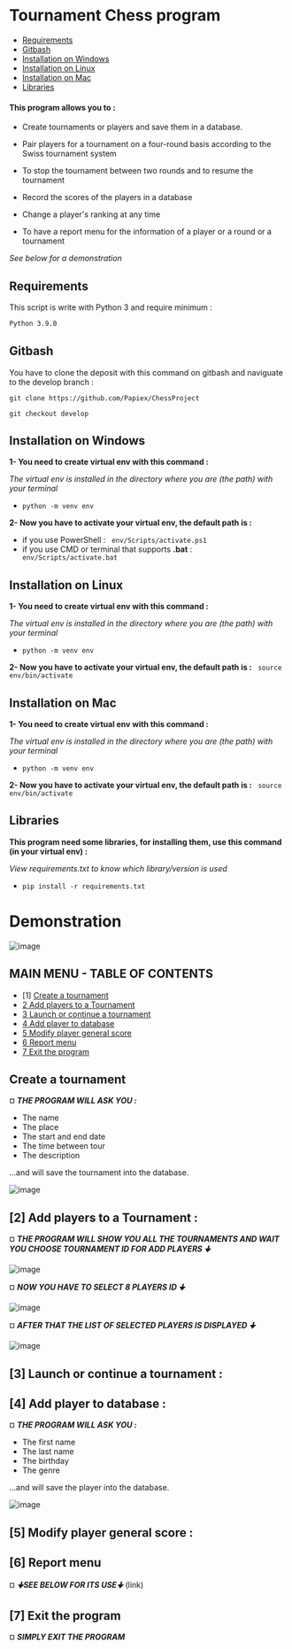 # Tournament Chess program

  * [Requirements](#requirements)
  * [Gitbash](#gitbash)
  * [Installation on Windows](#installation-on-windows)
  * [Installation on Linux](#installation-on-linux)
  * [Installation on Mac](#installation-on-mac)
  * [Libraries](#libraries)

#### This program allows you to :

- Create tournaments or players and save them in a database.

- Pair players for a tournament on a four-round basis according to the Swiss tournament system

- To stop the tournament between two rounds and to resume the tournament

- Record the scores of the players in a database

- Change a player's ranking at any time

- To have a report menu for the information of a player or a round or a tournament

*See below for a demonstration*

## Requirements
This script is write with Python 3 and require minimum :
```bash
Python 3.9.0
```
## Gitbash
You have to clone the deposit with this command on gitbash and naviguate to the develop branch :
```
git clone https://github.com/Papiex/ChessProject
```
```
git checkout develop
```
## Installation on Windows
__1- You need to create virtual env with this command :__

*The virtual env is installed in the directory where you are (the path) with your terminal*

- ```python -m venv env```

__2- Now you have to activate your virtual env, the default path is :__
- if you use PowerShell :
``` env/Scripts/activate.ps1```
- if you use CMD or terminal that supports __.bat__ :
``` env/Scripts/activate.bat```

## Installation on Linux
__1- You need to create virtual env with this command :__

*The virtual env is installed in the directory where you are (the path) with your terminal*

- ```python -m venv env```

__2- Now you have to activate your virtual env, the default path is :__
``` source env/bin/activate```

## Installation on Mac
__1- You need to create virtual env with this command :__

*The virtual env is installed in the directory where you are (the path) with your terminal*

- ```python -m venv env```

__2- Now you have to activate your virtual env, the default path is :__
``` source env/bin/activate```

## Libraries
__This program need some libraries, for installing them, use this command (in your virtual env) :__

*View requirements.txt to know which library/version is used*

- ```pip install -r requirements.txt```

# Demonstration

![image](https://user-images.githubusercontent.com/81369778/136022869-22b1f44c-b777-46e4-9f4b-4c334afbe9a0.png)

## MAIN MENU - TABLE OF CONTENTS


  * [1] [Create a tournament](#create-a-tournament)
  * [2 Add players to a Tournament](2-add-players-to-a-tournament)
  * [3 Launch or continue a tournament](3-launch-or-continue-a-tournament)
  * [4 Add player to database](4-add-player-to-database)
  * [5 Modify player general score](5-modify-player-general-score)
  * [6 Report menu](6-report-menu)
  * [7 Exit the program](7-exit-the-program)

## Create a tournament

¤ ***THE PROGRAM WILL ASK YOU :***
- The name
- The place
- The start and end date
- The time between tour
- The description

...and will save the tournament into the database.

![image](https://user-images.githubusercontent.com/81369778/136024702-b5e2a6e7-1aeb-4160-bffc-27826356c941.png)

## [2] Add players to a Tournament :

¤ ***THE PROGRAM WILL SHOW YOU ALL THE TOURNAMENTS
AND WAIT YOU CHOOSE TOURNAMENT ID FOR ADD PLAYERS 🠋***

![image](https://user-images.githubusercontent.com/81369778/136026037-f0a6370e-428d-4f8f-b940-3eaea5b41beb.png)

¤ ***NOW YOU HAVE TO SELECT 8 PLAYERS ID 🠋***

![image](https://user-images.githubusercontent.com/81369778/136026617-9a513a54-59df-4e91-abb5-3e4b91040ae1.png)

¤ ***AFTER THAT THE LIST OF SELECTED PLAYERS IS DISPLAYED 🠋***

![image](https://user-images.githubusercontent.com/81369778/136037072-357847c4-6f50-411b-bc88-3a33c729d4de.png)

## [3] Launch or continue a tournament :

## [4] Add player to database :

¤ ***THE PROGRAM WILL ASK YOU :***
- The first name
- The last name
- The birthday
- The genre

...and will save the player into the database.

![image](https://user-images.githubusercontent.com/81369778/136023836-f68d5432-e6f1-4aeb-8385-d900e0da2640.png)

## [5] Modify player general score :

## [6] Report menu

¤ ***🠋SEE BELOW FOR ITS USE🠋***
             (link)

## [7] Exit the program

¤ ***SIMPLY EXIT THE PROGRAM***
